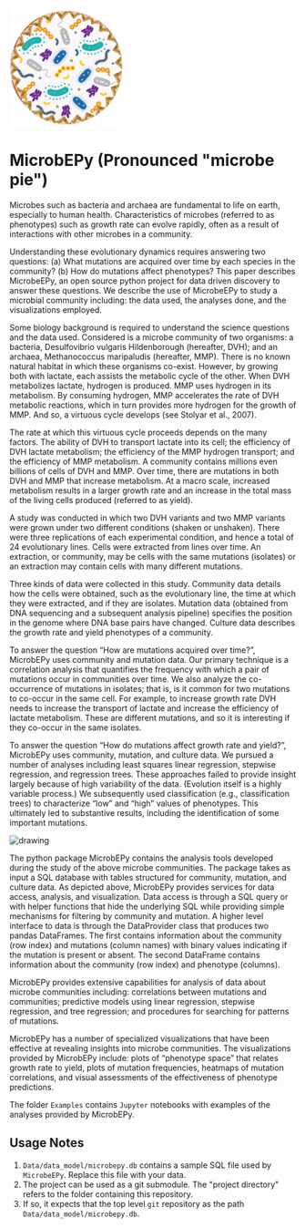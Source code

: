 <img src="microbepy_logo.png" alt="drawing" width="200"/>

# MicrobEPy (Pronounced "microbe pie")

Microbes such as bacteria and archaea are fundamental to life on earth, especially to human health. Characteristics of microbes (referred to as phenotypes) such as growth rate can evolve rapidly, often as a result of interactions with other microbes in a community. 

Understanding these evolutionary dynamics requires answering two questions: (a) What mutations are acquired over time by each species in the community? (b) How do mutations affect phenotypes? This paper describes MicrobeEPy, an open source python project for data driven discovery to answer these questions. We describe the use of MicrobeEPy to study a microbial community including: the data used, the analyses done, and the visualizations employed.

Some biology background is required to understand the science questions and the data used. Considered is a microbe community of two organisms: a bacteria, Desulfovibrio vulgaris Hildenborough (hereafter, DVH); and an archaea, Methanococcus maripaludis (hereafter, MMP). There is no known natural habitat in which these organisms co-exist. However, by growing both with lactate, each assists the metabolic cycle of the other. When DVH metabolizes lactate, hydrogen is produced. MMP uses hydrogen in its metabolism. By consuming hydrogen, MMP accelerates the rate of DVH metabolic reactions, which in turn provides more hydrogen for the growth of MMP. And so, a virtuous cycle develops (see Stolyar et al., 2007).

The rate at which this virtuous cycle proceeds depends on the many factors. The ability of DVH to transport lactate into its cell; the efficiency of DVH lactate metabolism; the efficiency of the MMP hydrogen transport; and the efficiency of MMP metabolism. A community contains millions even billions of cells of DVH and MMP. Over time, there are mutations in both DVH and MMP that increase metabolism. At a macro scale, increased metabolism results in a larger growth rate and an increase in the total mass of the living cells produced (referred to as yield).

A study was conducted in which two DVH variants and two MMP variants were grown under two different conditions (shaken or unshaken). There were three replications of each experimental condition, and hence a total of 24 evolutionary lines. Cells were extracted from lines over time. An extraction, or community, may be cells with the same mutations (isolates) or an extraction may contain cells with many different mutations.

Three kinds of data were collected in this study. Community data details how the cells were obtained, such as the evolutionary line, the time at which they were extracted, and if they are isolates. Mutation data (obtained from DNA sequencing and a subsequent analysis pipeline) specifies the position in the genome where DNA base pairs have changed. Culture data describes the growth rate and yield phenotypes of a community.

To answer the question “How are mutations acquired over time?”, MicrobEPy uses community and mutation data. Our primary technique is a correlation analysis that quantifies the frequency with which a pair of mutations occur in communities over time. We also analyze the co-occurrence of mutations in isolates; that is, is it common for two mutations to co-occur in the same cell. For example, to increase growth rate DVH needs to increase the transport of lactate and increase the efficiency of lactate metabolism. These are different mutations, and so it is interesting if they co-occur in the same isolates.

To answer the question “How do mutations affect growth rate and yield?”, MicrobEPy uses community, mutation, and culture data. We pursued a number of analyses including least squares linear regression, stepwise regression, and regression trees. These approaches failed to provide insight largely because of high variability of the data. (Evolution itself is a highly variable process.) We subsequently used classification (e.g., classification trees) to characterize “low” and “high” values of phenotypes. This ultimately led to substantive results, including the identification of some important mutations.

<img src="scipy-2019_archiecture.png" alt="drawing" width="200"/>

The python package MicrobEPy contains the analysis tools developed during the study of the above microbe communities. The package takes as input a SQL database with tables structured for community, mutation, and culture data. 
As depicted above,
MicrobEPy provides services for data access, analysis, and visualization. Data access is through a SQL query or with helper functions that hide the underlying SQL while providing simple mechanisms for filtering by community and mutation. A higher level interface to data is through the DataProvider class that produces two pandas DataFrames. The first contains information about the community (row index) and mutations (column names) with binary values indicating if the mutation is present or absent. The second DataFrame contains information about the community (row index) and phenotype (columns).

MicrobEPy provides extensive capabilities for analysis of data about microbe communities including: correlations between mutations and communities; predictive models using linear regression, stepwise regression, and tree regression; and procedures for searching for patterns of mutations.

MicrobEPy has a number of specialized visualizations that have been effective at revealing insights into microbe communities. The visualizations provided by MicrobEPy include: plots of  “phenotype space” that relates growth rate to yield, plots of mutation frequencies, heatmaps of mutation correlations, and visual assessments of the effectiveness of phenotype predictions.

The folder ``Examples`` contains ``Jupyter`` notebooks with examples of the analyses provided by MicrobEPy.


## Usage Notes
1. ``Data/data_model/microbepy.db`` contains a sample SQL file used by ``MicrobeEPy``. Replace this file with your data.
1. The project can be used as a git submodule. 
The "project directory" refers to the folder containing this repository.
1. If so, it expects that the top level ``git`` repository as the path ``Data/data_model/microbepy.db``.
